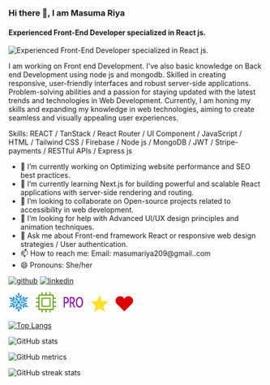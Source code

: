 ### Hi there 👋, I am Masuma Riya
#### Experienced Front-End Developer specialized in React js.
![Experienced Front-End Developer specialized in React js.](https://fiverr-res.cloudinary.com/images/t_main1,q_auto,f_auto,q_auto,f_auto/gigs/307595331/original/02d5440f4ba85f2b2fb27b69094acabbfa5fef4d/create-website-using-react-tailwind-bootstrap.jpg)

I am working on Front end Development. I've also basic knowledge on Back end Development using node js and mongodb. Skilled in creating responsive, user-friendly interfaces and robust server-side applications. Problem-solving abilities and a passion for staying updated with the latest trends and technologies in Web Development. Currently, I am honing my skills and expanding my knowledge in web technologies, aiming to create seamless and visually appealing user experiences.

Skills: REACT /  TanStack / React Router / UI Component / JavaScript / HTML / Tailwind CSS / Firebase / Node js / MongoDB / JWT / Stripe-payments / RESTful APIs / Express js

- 🔭 I’m currently working on Optimizing website performance and SEO best practices. 
- 🌱 I’m currently learning Next.js for building powerful and scalable React applications with server-side rendering and routing. 
- 👯 I’m looking to collaborate on Open-source projects related to accessibility in web development. 
- 🤔 I’m looking for help with Advanced UI/UX design principles and animation techniques. 
- 💬 Ask me about Front-end framework React or responsive web design strategies /  User authentication. 
- 📫 How to reach me: Email: masumariya209@gmail..com 
- 😄 Pronouns: She/her 


[<img src='https://cdn.jsdelivr.net/npm/simple-icons@3.0.1/icons/github.svg' alt='github' height='40'>](https://github.com/masuma-riya)  [<img src='https://cdn.jsdelivr.net/npm/simple-icons@3.0.1/icons/linkedin.svg' alt='linkedin' height='40'>](https://www.linkedin.com/in/masuma-akter-riya/)  

<a href='https://archiveprogram.github.com/'><img src='https://raw.githubusercontent.com/acervenky/animated-github-badges/master/assets/acbadge.gif' width='40' height='40'></a> <a href='https://docs.github.com/en/developers'><img src='https://raw.githubusercontent.com/acervenky/animated-github-badges/master/assets/devbadge.gif' width='40' height='40'></a> <a href='https://github.com/pricing'><img src='https://raw.githubusercontent.com/acervenky/animated-github-badges/master/assets/pro.gif' width='40' height='40'></a> <a href='https://stars.github.com/'><img src='https://raw.githubusercontent.com/acervenky/animated-github-badges/master/assets/starbadge.gif' width='35' height='35'></a> <a href='https://docs.github.com/en/github/supporting-the-open-source-community-with-github-sponsors'><img src='https://raw.githubusercontent.com/acervenky/animated-github-badges/master/assets/sponsorbadge.gif' width='35' height='35'></a> 

[![Top Langs](https://github-readme-stats.vercel.app/api/top-langs/?username=masuma-riya)](https://github.com/anuraghazra/github-readme-stats)

![GitHub stats](https://github-readme-stats.vercel.app/api?username=masuma-riya&show_icons=true)  

![GitHub metrics](https://metrics.lecoq.io/masuma-riya)  

![GitHub streak stats](https://streak-stats.demolab.com/?user=masuma-riya)  
